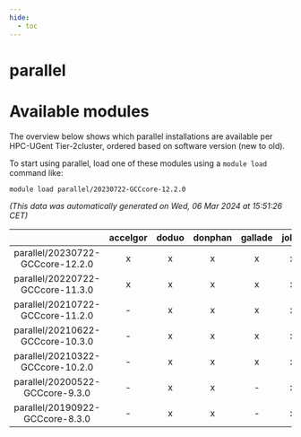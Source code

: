 ```yaml
---
hide:
  - toc
---
```


parallel
========

# Available modules


The overview below shows which parallel installations are available per HPC-UGent Tier-2cluster, ordered based on software version (new to old).

To start using parallel, load one of these modules using a `module load` command like:

```shell
module load parallel/20230722-GCCcore-12.2.0
```

*(This data was automatically generated on Wed, 06 Mar 2024 at 15:51:26 CET)*  

| |accelgor|doduo|donphan|gallade|joltik|skitty|
| :---: | :---: | :---: | :---: | :---: | :---: | :---: |
|parallel/20230722-GCCcore-12.2.0|x|x|x|x|x|x|
|parallel/20220722-GCCcore-11.3.0|x|x|x|x|x|x|
|parallel/20210722-GCCcore-11.2.0|-|x|x|x|x|x|
|parallel/20210622-GCCcore-10.3.0|-|x|x|x|x|x|
|parallel/20210322-GCCcore-10.2.0|-|x|x|x|x|x|
|parallel/20200522-GCCcore-9.3.0|-|x|x|-|x|x|
|parallel/20190922-GCCcore-8.3.0|-|x|x|-|x|x|
